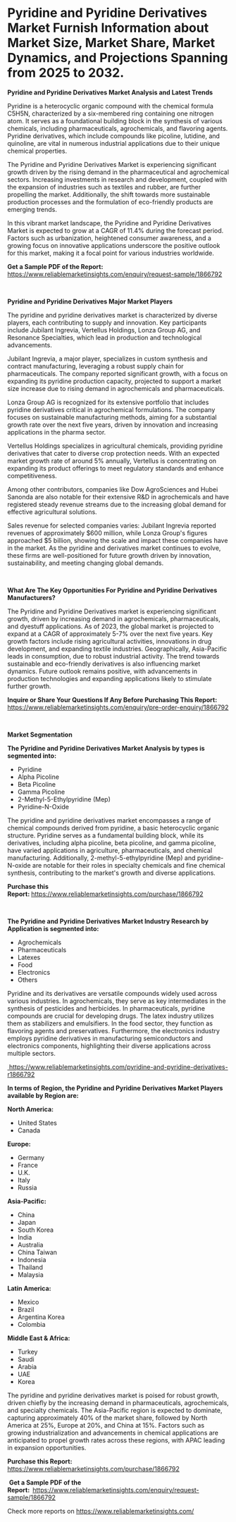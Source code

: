 <p><h1>Pyridine and Pyridine Derivatives Market Furnish Information about Market Size, Market Share, Market Dynamics, and Projections Spanning from 2025 to 2032.</h1></p><p><strong>Pyridine and Pyridine Derivatives Market Analysis and Latest Trends</strong></p>
<p><p>Pyridine is a heterocyclic organic compound with the chemical formula C5H5N, characterized by a six-membered ring containing one nitrogen atom. It serves as a foundational building block in the synthesis of various chemicals, including pharmaceuticals, agrochemicals, and flavoring agents. Pyridine derivatives, which include compounds like picoline, lutidine, and quinoline, are vital in numerous industrial applications due to their unique chemical properties.</p><p>The Pyridine and Pyridine Derivatives Market is experiencing significant growth driven by the rising demand in the pharmaceutical and agrochemical sectors. Increasing investments in research and development, coupled with the expansion of industries such as textiles and rubber, are further propelling the market. Additionally, the shift towards more sustainable production processes and the formulation of eco-friendly products are emerging trends.</p><p>In this vibrant market landscape, the Pyridine and Pyridine Derivatives Market is expected to grow at a CAGR of 11.4% during the forecast period. Factors such as urbanization, heightened consumer awareness, and a growing focus on innovative applications underscore the positive outlook for this market, making it a focal point for various industries worldwide.</p></p>
<p><strong>Get a Sample PDF of the Report:&nbsp;</strong> <a href="https://www.reliablemarketinsights.com/enquiry/request-sample/1866792?utm_campaign=2276&utm_medium=2&utm_source=Github&utm_content=ia&utm_term=30012025&utm_id=pyridine-and-pyridine-derivatives">https://www.reliablemarketinsights.com/enquiry/request-sample/1866792</a></p>
<p>&nbsp;</p>
<p><strong>Pyridine and Pyridine Derivatives Major Market Players</strong></p>
<p><p>The pyridine and pyridine derivatives market is characterized by diverse players, each contributing to supply and innovation. Key participants include Jubilant Ingrevia, Vertellus Holdings, Lonza Group AG, and Resonance Specialties, which lead in production and technological advancements.</p><p>Jubilant Ingrevia, a major player, specializes in custom synthesis and contract manufacturing, leveraging a robust supply chain for pharmaceuticals. The company reported significant growth, with a focus on expanding its pyridine production capacity, projected to support a market size increase due to rising demand in agrochemicals and pharmaceuticals.</p><p>Lonza Group AG is recognized for its extensive portfolio that includes pyridine derivatives critical in agrochemical formulations. The company focuses on sustainable manufacturing methods, aiming for a substantial growth rate over the next five years, driven by innovation and increasing applications in the pharma sector.</p><p>Vertellus Holdings specializes in agricultural chemicals, providing pyridine derivatives that cater to diverse crop protection needs. With an expected market growth rate of around 5% annually, Vertellus is concentrating on expanding its product offerings to meet regulatory standards and enhance competitiveness.</p><p>Among other contributors, companies like Dow AgroSciences and Hubei Sanonda are also notable for their extensive R&D in agrochemicals and have registered steady revenue streams due to the increasing global demand for effective agricultural solutions.</p><p>Sales revenue for selected companies varies: Jubilant Ingrevia reported revenues of approximately $600 million, while Lonza Group's figures approached $5 billion, showing the scale and impact these companies have in the market. As the pyridine and derivatives market continues to evolve, these firms are well-positioned for future growth driven by innovation, sustainability, and meeting changing global demands.</p></p>
<p>&nbsp;</p>
<p><strong>What Are The Key Opportunities For Pyridine and Pyridine Derivatives Manufacturers?</strong></p>
<p><p>The Pyridine and Pyridine Derivatives market is experiencing significant growth, driven by increasing demand in agrochemicals, pharmaceuticals, and dyestuff applications. As of 2023, the global market is projected to expand at a CAGR of approximately 5-7% over the next five years. Key growth factors include rising agricultural activities, innovations in drug development, and expanding textile industries. Geographically, Asia-Pacific leads in consumption, due to robust industrial activity. The trend towards sustainable and eco-friendly derivatives is also influencing market dynamics. Future outlook remains positive, with advancements in production technologies and expanding applications likely to stimulate further growth.</p></p>
<p><strong>Inquire or Share Your Questions If Any Before Purchasing This Report:</strong> <a href="https://www.reliablemarketinsights.com/enquiry/pre-order-enquiry/1866792?utm_campaign=2276&utm_medium=2&utm_source=Github&utm_content=ia&utm_term=30012025&utm_id=pyridine-and-pyridine-derivatives">https://www.reliablemarketinsights.com/enquiry/pre-order-enquiry/1866792</a></p>
<p>&nbsp;</p>
<p><strong>Market Segmentation</strong></p>
<p><strong>The Pyridine and Pyridine Derivatives Market Analysis by types is segmented into:</strong></p>
<p><ul><li>Pyridine</li><li>Alpha Picoline</li><li>Beta Picoline</li><li>Gamma Picoline</li><li>2-Methyl-5-Ethylpyridine (Mep)</li><li>Pyridine-N-Oxide</li></ul></p>
<p><p>The pyridine and pyridine derivatives market encompasses a range of chemical compounds derived from pyridine, a basic heterocyclic organic structure. Pyridine serves as a fundamental building block, while its derivatives, including alpha picoline, beta picoline, and gamma picoline, have varied applications in agriculture, pharmaceuticals, and chemical manufacturing. Additionally, 2-methyl-5-ethylpyridine (Mep) and pyridine-N-oxide are notable for their roles in specialty chemicals and fine chemical synthesis, contributing to the market's growth and diverse applications.</p></p>
<p><strong>Purchase this Report:&nbsp;</strong><a href="https://www.reliablemarketinsights.com/purchase/1866792?utm_campaign=2276&utm_medium=2&utm_source=Github&utm_content=ia&utm_term=30012025&utm_id=pyridine-and-pyridine-derivatives">https://www.reliablemarketinsights.com/purchase/1866792</a></p>
<p>&nbsp;</p>
<p><strong>The Pyridine and Pyridine Derivatives Market Industry Research by Application is segmented into:</strong></p>
<p><ul><li>Agrochemicals</li><li>Pharmaceuticals</li><li>Latexes</li><li>Food</li><li>Electronics</li><li>Others</li></ul></p>
<p><p>Pyridine and its derivatives are versatile compounds widely used across various industries. In agrochemicals, they serve as key intermediates in the synthesis of pesticides and herbicides. In pharmaceuticals, pyridine compounds are crucial for developing drugs. The latex industry utilizes them as stabilizers and emulsifiers. In the food sector, they function as flavoring agents and preservatives. Furthermore, the electronics industry employs pyridine derivatives in manufacturing semiconductors and electronics components, highlighting their diverse applications across multiple sectors.</p></p>
<p><a href="https://www.reliablemarketinsights.com/pyridine-and-pyridine-derivatives-r1866792?utm_campaign=2276&utm_medium=2&utm_source=Github&utm_content=ia&utm_term=30012025&utm_id=pyridine-and-pyridine-derivatives">&nbsp;https://www.reliablemarketinsights.com/pyridine-and-pyridine-derivatives-r1866792</a></p>
<p><strong>In terms of Region, the Pyridine and Pyridine Derivatives Market Players available by Region are:</strong></p>
<p>
    <p> <strong> North America: </strong>
        <ul>
            <li>United States</li>
            <li>Canada</li>
        </ul>
        </p> 
    <p> <strong> Europe: </strong>
        <ul>
            <li>Germany</li>
            <li>France</li>
            <li>U.K.</li>
            <li>Italy</li>
            <li>Russia</li>
        </ul>
        </p> 
    <p> <strong> Asia-Pacific: </strong>
        <ul>
            <li>China</li>
            <li>Japan</li>
            <li>South Korea</li>
            <li>India</li>
            <li>Australia</li>
            <li>China Taiwan</li>
            <li>Indonesia</li>
            <li>Thailand</li>
            <li>Malaysia</li>
        </ul>
        </p> 
    <p> <strong> Latin America: </strong>
        <ul>
            <li>Mexico</li>
            <li>Brazil</li>
            <li>Argentina Korea</li>
            <li>Colombia</li>
        </ul>
        </p> 
    <p> <strong> Middle East & Africa: </strong>
        <ul>
            <li>Turkey</li>
            <li>Saudi</li>
            <li>Arabia</li>
            <li>UAE</li>
            <li>Korea</li>
        </ul>
    </p>
    </p>
<p><p>The pyridine and pyridine derivatives market is poised for robust growth, driven chiefly by the increasing demand in pharmaceuticals, agrochemicals, and specialty chemicals. The Asia-Pacific region is expected to dominate, capturing approximately 40% of the market share, followed by North America at 25%, Europe at 20%, and China at 15%. Factors such as growing industrialization and advancements in chemical applications are anticipated to propel growth rates across these regions, with APAC leading in expansion opportunities.</p></p>
<p><strong>Purchase this Report: </strong><a href="https://www.reliablemarketinsights.com/purchase/1866792?utm_campaign=2276&utm_medium=2&utm_source=Github&utm_content=ia&utm_term=30012025&utm_id=pyridine-and-pyridine-derivatives">https://www.reliablemarketinsights.com/purchase/1866792</a></p>
<p>&nbsp;<strong>Get a Sample PDF of the Report:&nbsp;&nbsp;</strong><a href="https://www.reliablemarketinsights.com/enquiry/request-sample/1866792?utm_campaign=2276&utm_medium=2&utm_source=Github&utm_content=ia&utm_term=30012025&utm_id=pyridine-and-pyridine-derivatives">https://www.reliablemarketinsights.com/enquiry/request-sample/1866792</a></p>
<p><strong></strong></p>
<p>Check more reports on <a href="https://www.reliablemarketinsights.com/?utm_campaign=2276&utm_medium=2&utm_source=Github&utm_content=ia&utm_term=30012025&utm_id=pyridine-and-pyridine-derivatives">https://www.reliablemarketinsights.com/</a></p>